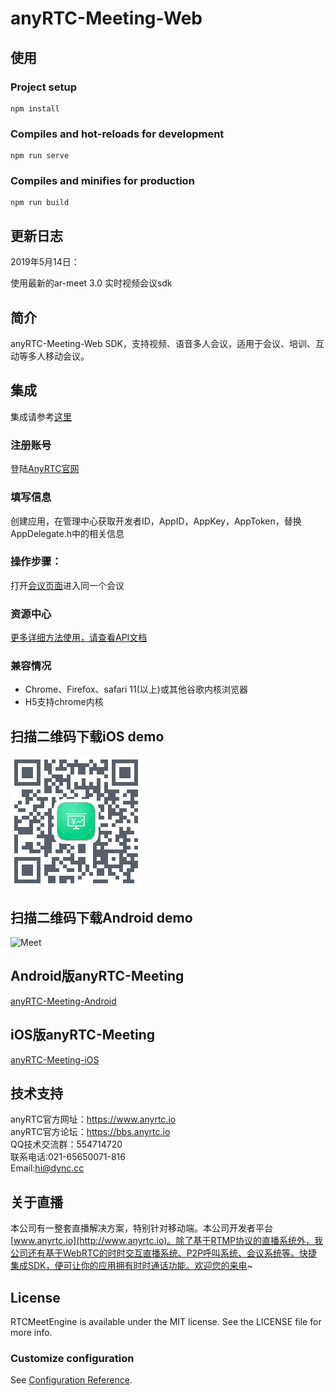 # anyRTC-Meeting-Web

## 使用

### Project setup
```
npm install
```

### Compiles and hot-reloads for development
```
npm run serve
```

### Compiles and minifies for production
```
npm run build
```

## 更新日志

2019年5月14日：</br>

使用最新的ar-meet 3.0 实时视频会议sdk

## 简介
anyRTC-Meeting-Web SDK，支持视频、语音多人会议，适用于会议、培训、互动等多人移动会议。</br>

## 集成
集成请参考[这里](https://docs.anyrtc.io/v1/MEET/web.html)

### 注册账号

登陆[AnyRTC官网](https://www.anyrtc.io/)

### 填写信息

创建应用，在管理中心获取开发者ID，AppID，AppKey，AppToken，替换AppDelegate.h中的相关信息

### 操作步骤：

打开[会议页面](https://demos.anyrtc.io/ar-meet/)进入同一个会议</br>

### 资源中心

[更多详细方法使用，请查看API文档](https://docs.anyrtc.io/v1/MEET/)

### 兼容情况

- Chrome、Firefox、safari 11(以上)或其他谷歌内核浏览器
- H5支持chrome内核

## 扫描二维码下载iOS demo
![Meet](https://github.com/anyRTC/anyRTC-Meeting-iOS/raw/master/image/xoTQ.png)

## 扫描二维码下载Android demo
![Meet](https://camo.githubusercontent.com/11cd7d397d6d5883642a2bf558471b364fe6bd39/68747470733a2f2f7777772e70677965722e636f6d2f6170702f7172636f64652f65553055)

## Android版anyRTC-Meeting
[anyRTC-Meeting-Android](https://github.com/AnyRTC/anyRTC-meeting-Android)

## iOS版anyRTC-Meeting
[anyRTC-Meeting-iOS](https://github.com/AnyRTC/anyRTC-meeting-iOS)

## 技术支持
anyRTC官方网址：https://www.anyrtc.io </br>
anyRTC官方论坛：https://bbs.anyrtc.io </br>
QQ技术交流群：554714720 </br>
联系电话:021-65650071-816 </br>
Email:hi@dync.cc </br>

## 关于直播
本公司有一整套直播解决方案，特别针对移动端。本公司开发者平台[www.anyrtc.io](http://www.anyrtc.io)。除了基于RTMP协议的直播系统外，我公司还有基于WebRTC的时时交互直播系统、P2P呼叫系统、会议系统等。快捷集成SDK，便可让你的应用拥有时时通话功能。欢迎您的来电~

## License

RTCMeetEngine is available under the MIT license. See the LICENSE file for more info.

### Customize configuration
See [Configuration Reference](https://cli.vuejs.org/config/).
